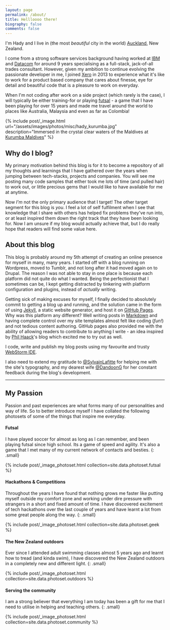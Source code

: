 ```yaml
---
layout: page
permalink: /about/
title: Hellloooo there!
biography: false
comments: false
---
```

I'm Hady and I live in (the most _beautiful_ city in the world) [Auckland](http://www.newzealand.com/int/auckland/), 
New Zealand.

I come from a strong software services background having worked at [IBM](http://ibm.com/nz) and [Datacom](http://datacom.co.nz) 
for around 9 years specialising as a full-stack, jack-of-all trades consultant. However, given my ambition to 
continue evolving the passionate developer in me, I joined [Xero](http://www.xero.com) in 2013 to experience what 
it's like to work for a product based company that cares about finesse, eye for detail and beautiful code that is a 
pleasure to work on everyday.

When I'm not coding after work on a side project (which rarely is the case), I will typically be either training-for or
playing [futsal](http://youtu.be/unFlcSwdDFc) - a game that I have been playing for over 15 years and made me travel 
around the world to places like Australia, Malaysia and even as far as Colombia!

{% include post/_image.html url="/assets/images/photos/misc/hady_kurumba.jpg" description="Immersed in the crystal clear waters of the Maldives at <a href='http://kurumba.com'>Kurumba Maldives</a>" %}

## Why do I blog?
My primary motivation behind this blog is for it to become a repository of all my thoughts and learnings that I
have gathered over the years when jumping between tech-stacks, projects and companies. You will see me posting 
many code samples that either took me lots of time (and pulled hair) to work out, or little precious gems that I 
would like to have available for me at anytime.

Now _I'm_ not the only primary audience that I target! The other target segment for this blog is _you_. I feel a lot
of self fulfilment when I see that knowledge that I share with others has helped fix problems they've run into, or 
at least inspired them down the right track that they have been looking for. Now I am unsure if my blog would
actually achieve that, but I do really hope that readers will find some value here.

## About this blog
This blog is probably around my 5th attempt of creating an online presence for myself in many, many years. I started off
with a blog running on Wordpress, moved to Tumblr, and not long after it had moved again on to Drupal. The reason
I was not able to stay in one place is because each platform did not quite do what I wanted. Being the perfectionist
that I sometimes can be, I kept getting distracted by tinkering with platform configuration and plugins, instead of
 _actually_ writing.
 
Getting sick of making excuses for myself, I finally decided to absolutely commit to getting a blog up and running, 
and the solution came in the form of using [Jekyll](http://jekyllrb.com), a static website generator, and host it on
[GitHub Pages](https://pages.github.com). Why was this platform any different? Well writing posts in 
[Markdown](http://en.wikipedia.org/wiki/Markdown) and having complete control over my site templates almost felt 
like coding (_fun!_) and not tedious content authoring. GitHub pages also provided me with the ability of allowing 
readers to contribute to anything I write - an idea inspired by [Phil Haack](http://haacked.com/)'s blog which excited 
me to try out as well.

I code, write and publish my blog posts using my favourite and trusty [WebStorm IDE](http://www.jetbrains.com/webstorm).

I also need to extend my gratitude to [@SylvainLafitte](https://twitter.com/SylvainLafitte) for helping me with the 
site's typography, and my dearest wife [@DandoonG](https://twitter.com/DandoonG) for her constant feedback during the 
blog's development.

--- 

## My Passion
Passion and past experiences are what forms many of our personalities and way of life. So to better introduce
myself I have collated the following photosets of some of the things that inspire me everyday.

#### Futsal
I have played soccer for almost as long as I can remember, and been playing futsal since high school. Its a game
of speed and agility. It's also a game that I met many of my current network of contacts and besties.
{: .small}

{% include post/_image_photoset.html collection=site.data.photoset.futsal %}

#### Hackathons & Competitions
Throughout the years I have found that nothing grows me faster like putting myself outside my comfort zone and working 
under dire pressure with strangers in a short and fixed amount of time. I have discovered excitement of tech hackathons 
over the last couple of years and have learnt a lot from some great people along the way.
{: .small}

{% include post/_image_photoset.html collection=site.data.photoset.geek %}

#### The New Zealand outdoors
Ever since I attended adult swimming classes almost 5 years ago and learnt how to tread (and kinda swim), I have
discovered the New Zealand outdoors in a completely new and different light.
{: .small}

{% include post/_image_photoset.html collection=site.data.photoset.outdoors %}

#### Serving the community
I am a strong believer that everything I am today has been a gift for me that I need to utilise in helping and
teaching others.
{: .small}

{% include post/_image_photoset.html collection=site.data.photoset.community %}